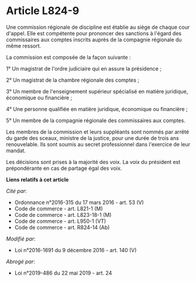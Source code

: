 # Article L824-9

Une commission régionale de discipline est établie au siège de chaque cour d'appel. Elle est compétente pour prononcer des
sanctions à l'égard des commissaires aux comptes inscrits auprès de la compagnie régionale du même ressort. 

La commission est composée de la façon suivante : 

1° Un magistrat de l'ordre judiciaire qui en assure la présidence ; 

2° Un magistrat de la chambre régionale des comptes ; 

3° Un membre de l'enseignement supérieur spécialisé en matière juridique, économique ou financière ; 

4° Une personne qualifiée en matière juridique, économique ou financière ; 

5° Un membre de la compagnie régionale des commissaires aux comptes. 

Les membres de la commission et leurs suppléants sont nommés par arrêté du garde des sceaux, ministre de la justice, pour une
durée de trois ans renouvelable. Ils sont soumis au secret professionnel dans l'exercice de leur mandat. 

Les décisions sont prises à la majorité des voix. La voix du président est prépondérante en cas de partage égal des voix.

**Liens relatifs à cet article**

_Cité par_:

  - Ordonnance n°2016-315 du 17 mars 2016 - art. 53 (V)
  - Code de commerce - art. L821-1 (M)
  - Code de commerce - art. L823-18-1 (M)
  - Code de commerce - art. L950-1 (VT)
  - Code de commerce - art. R824-14 (Ab)

_Modifié par_:

  - Loi n°2016-1691 du 9 décembre 2016 - art. 140 (V)

_Abrogé par_:

  - Loi n°2019-486 du 22 mai 2019 - art. 24
